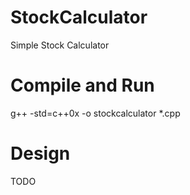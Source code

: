 # StockCalculator
Simple Stock Calculator

# Compile and Run
g++ -std=c++0x -o stockcalculator *.cpp

# Design
TODO


